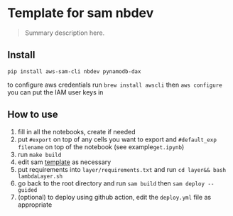 # Template for sam nbdev
> Summary description here.


## Install

`pip install aws-sam-cli nbdev pynamodb-dax`

to configure aws credentials run `brew install awscli` then `aws configure`
you can put the IAM user keys in

## How to use

1. fill in all the notebooks, create if needed
2. put `#export` on top of any cells you want to export and `#default_exp filename` on top of the notebook (see example`get.ipynb`)
3. run `make build`
4. edit sam [template](https://docs.aws.amazon.com/serverless-application-model/latest/developerguide/sam-resource-function.html) as necessary
5. put requirements into `layer/requirements.txt` and run `cd layer&& bash lambdaLayer.sh`
6. go back to the root directory and run `sam build` then `sam deploy --guided`
7. (optional) to deploy using github action, edit the `deploy.yml` file as appropriate
